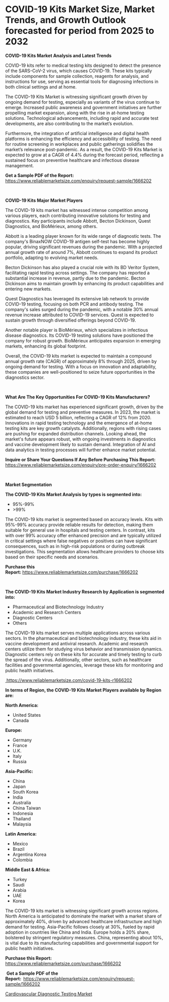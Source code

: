 <p><h1>COVID-19 Kits Market Size, Market Trends, and Growth Outlook forecasted for period from 2025 to 2032</h1></p><p><strong>COVID-19 Kits Market Analysis and Latest Trends</strong></p>
<p><p>COVID-19 kits refer to medical testing kits designed to detect the presence of the SARS-CoV-2 virus, which causes COVID-19. These kits typically include components for sample collection, reagents for analysis, and instructions for use, serving as essential tools for diagnosing infections in both clinical settings and at home. </p><p>The COVID-19 Kits Market is witnessing significant growth driven by ongoing demand for testing, especially as variants of the virus continue to emerge. Increased public awareness and government initiatives are further propelling market expansion, along with the rise in at-home testing solutions. Technological advancements, including rapid and accurate test developments, are also contributing to the market’s evolution. </p><p>Furthermore, the integration of artificial intelligence and digital health platforms is enhancing the efficiency and accessibility of testing. The need for routine screening in workplaces and public gatherings solidifies the market’s relevance post-pandemic. As a result, the COVID-19 Kits Market is expected to grow at a CAGR of 4.4% during the forecast period, reflecting a sustained focus on preventive healthcare and infectious disease management.</p></p>
<p><strong>Get a Sample PDF of the Report:&nbsp;</strong> <a href="https://www.reliablemarketsize.com/enquiry/request-sample/1666202?utm_campaign=1999&utm_medium=2&utm_source=Github&utm_content=ia&utm_term=04032025&utm_id=covid-19-kits">https://www.reliablemarketsize.com/enquiry/request-sample/1666202</a></p>
<p>&nbsp;</p>
<p><strong>COVID-19 Kits Major Market Players</strong></p>
<p><p>The COVID-19 kits market has witnessed intense competition among various players, each contributing innovative solutions for testing and diagnostics. Key participants include Abbott, Becton Dickinson, Quest Diagnostics, and BioMérieux, among others.</p><p>Abbott is a leading player known for its wide range of diagnostic tests. The company's BinaxNOW COVID-19 antigen self-test has become highly popular, driving significant revenues during the pandemic. With a projected annual growth rate of around 7%, Abbott continues to expand its product portfolio, adapting to evolving market needs.</p><p>Becton Dickinson has also played a crucial role with its BD Veritor System, facilitating rapid testing across settings. The company has reported a substantial increase in revenue, partly due to the pandemic. Becton Dickinson aims to maintain growth by enhancing its product capabilities and entering new markets.</p><p>Quest Diagnostics has leveraged its extensive lab network to provide COVID-19 testing, focusing on both PCR and antibody testing. The company's sales surged during the pandemic, with a notable 30% annual revenue increase attributed to COVID-19 services. Quest is expected to sustain growth through diversified offerings beyond COVID-19.</p><p>Another notable player is BioMérieux, which specializes in infectious disease diagnostics. Its COVID-19 testing solutions have positioned the company for robust growth. BioMérieux anticipates expansion in emerging markets, enhancing its global footprint.</p><p>Overall, the COVID-19 kits market is expected to maintain a compound annual growth rate (CAGR) of approximately 8% through 2025, driven by ongoing demand for testing. With a focus on innovation and adaptability, these companies are well-positioned to seize future opportunities in the diagnostics sector.</p></p>
<p>&nbsp;</p>
<p><strong>What Are The Key Opportunities For COVID-19 Kits Manufacturers?</strong></p>
<p><p>The COVID-19 kits market has experienced significant growth, driven by the global demand for testing and preventive measures. In 2023, the market is estimated to reach USD 5 billion, reflecting a CAGR of 12% from 2020. Innovations in rapid testing technology and the emergence of at-home testing kits are key growth catalysts. Additionally, regions with rising cases are pushing for expanded distribution channels. Looking ahead, the market's future appears robust, with ongoing investments in diagnostics and vaccine development likely to sustain demand. Integration of AI and data analytics in testing processes will further enhance market potential.</p></p>
<p><strong>Inquire or Share Your Questions If Any Before Purchasing This Report:</strong> <a href="https://www.reliablemarketsize.com/enquiry/pre-order-enquiry/1666202?utm_campaign=1999&utm_medium=2&utm_source=Github&utm_content=ia&utm_term=04032025&utm_id=covid-19-kits">https://www.reliablemarketsize.com/enquiry/pre-order-enquiry/1666202</a></p>
<p>&nbsp;</p>
<p><strong>Market Segmentation</strong></p>
<p><strong>The COVID-19 Kits Market Analysis by types is segmented into:</strong></p>
<p><ul><li>95%-99%</li><li>>99%</li></ul></p>
<p><p>The COVID-19 kits market is segmented based on accuracy levels. Kits with 95%-99% accuracy provide reliable results for detection, making them suitable for general use in hospitals and testing centers. In contrast, kits with over 99% accuracy offer enhanced precision and are typically utilized in critical settings where false negatives or positives can have significant consequences, such as in high-risk populations or during outbreak investigations. This segmentation allows healthcare providers to choose kits based on their specific needs and scenarios.</p></p>
<p><strong>Purchase this Report:&nbsp;</strong><a href="https://www.reliablemarketsize.com/purchase/1666202?utm_campaign=1999&utm_medium=2&utm_source=Github&utm_content=ia&utm_term=04032025&utm_id=covid-19-kits">https://www.reliablemarketsize.com/purchase/1666202</a></p>
<p>&nbsp;</p>
<p><strong>The COVID-19 Kits Market Industry Research by Application is segmented into:</strong></p>
<p><ul><li>Pharmaceutical and Biotechnology Industry</li><li>Academic and Research Centers</li><li>Diagnostic Centers</li><li>Others</li></ul></p>
<p><p>The COVID-19 kits market serves multiple applications across various sectors. In the pharmaceutical and biotechnology industry, these kits aid in vaccine development and antiviral research. Academic and research centers utilize them for studying virus behavior and transmission dynamics. Diagnostic centers rely on these kits for accurate and timely testing to curb the spread of the virus. Additionally, other sectors, such as healthcare facilities and governmental agencies, leverage these kits for monitoring and public health initiatives.</p></p>
<p><a href="https://www.reliablemarketsize.com/covid-19-kits-r1666202?utm_campaign=1999&utm_medium=2&utm_source=Github&utm_content=ia&utm_term=04032025&utm_id=covid-19-kits">&nbsp;https://www.reliablemarketsize.com/covid-19-kits-r1666202</a></p>
<p><strong>In terms of Region, the COVID-19 Kits Market Players available by Region are:</strong></p>
<p>
    <p> <strong> North America: </strong>
        <ul>
            <li>United States</li>
            <li>Canada</li>
        </ul>
        </p> 
    <p> <strong> Europe: </strong>
        <ul>
            <li>Germany</li>
            <li>France</li>
            <li>U.K.</li>
            <li>Italy</li>
            <li>Russia</li>
        </ul>
        </p> 
    <p> <strong> Asia-Pacific: </strong>
        <ul>
            <li>China</li>
            <li>Japan</li>
            <li>South Korea</li>
            <li>India</li>
            <li>Australia</li>
            <li>China Taiwan</li>
            <li>Indonesia</li>
            <li>Thailand</li>
            <li>Malaysia</li>
        </ul>
        </p> 
    <p> <strong> Latin America: </strong>
        <ul>
            <li>Mexico</li>
            <li>Brazil</li>
            <li>Argentina Korea</li>
            <li>Colombia</li>
        </ul>
        </p> 
    <p> <strong> Middle East & Africa: </strong>
        <ul>
            <li>Turkey</li>
            <li>Saudi</li>
            <li>Arabia</li>
            <li>UAE</li>
            <li>Korea</li>
        </ul>
    </p>
    </p>
<p><p>The COVID-19 kits market is witnessing significant growth across regions. North America is anticipated to dominate the market with a market share of approximately 40%, driven by advanced healthcare infrastructure and high demand for testing. Asia-Pacific follows closely at 30%, fueled by rapid adoption in countries like China and India. Europe holds a 20% share, bolstered by stringent regulatory measures. China, representing about 10%, is vital due to its manufacturing capabilities and governmental support for public health initiatives.</p></p>
<p><strong>Purchase this Report: </strong><a href="https://www.reliablemarketsize.com/purchase/1666202?utm_campaign=1999&utm_medium=2&utm_source=Github&utm_content=ia&utm_term=04032025&utm_id=covid-19-kits">https://www.reliablemarketsize.com/purchase/1666202</a></p>
<p>&nbsp;<strong>Get a Sample PDF of the Report:&nbsp;&nbsp;</strong><a href="https://www.reliablemarketsize.com/enquiry/request-sample/1666202?utm_campaign=1999&utm_medium=2&utm_source=Github&utm_content=ia&utm_term=04032025&utm_id=covid-19-kits">https://www.reliablemarketsize.com/enquiry/request-sample/1666202</a></p>
<p><strong></strong></p>
<p><p><a href="https://github.com/steegeneat/Market-Research-Report-List-1/blob/main/cardiovascular-diagnostic-testing-market.md?utm_campaign=1999&utm_medium=2&utm_source=Github&utm_content=ia&utm_term=04032025&utm_id=covid-19-kits">Cardiovascular Diagnostic Testing Market</a></p></p>